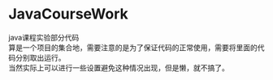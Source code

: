 # JavaCourseWork
java课程实验部分代码  
算是一个项目的集合地，需要注意的是为了保证代码的正常使用，需要将里面的代码分别取出运行。  
当然实际上可以进行一些设置避免这种情况出现，但是懒，就不搞了。
